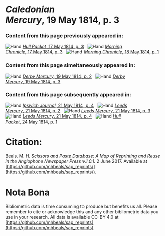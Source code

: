 # *Caledonian Mercury*, 19 May 1814, p. 3  
  
### Content from this page previously appeared in:  
![Hand](http://scissorsandpaste.net/wp-content/uploads/2017/06/smallhandpointer.png) [*Hull Packet*, 17 May 1814, p. 3](https://mhbeals.github.io/sap_html/Hull-Packet/Hull-Packet-17-May-1814-p-3)  
![Hand](http://scissorsandpaste.net/wp-content/uploads/2017/06/smallhandpointer.png) [*Morning Chronicle*, 17 May 1814, p. 3](https://mhbeals.github.io/sap_html/Morning-Chronicle/Morning-Chronicle-17-May-1814-p-3)  
![Hand](http://scissorsandpaste.net/wp-content/uploads/2017/06/smallhandpointer.png) [*Morning Chronicle*, 18 May 1814, p. 1](https://mhbeals.github.io/sap_html/Morning-Chronicle/Morning-Chronicle-18-May-1814-p-1)  
  
### Content from this page simeltaneously appeared in:  
![Hand](http://scissorsandpaste.net/wp-content/uploads/2017/06/smallhandpointer.png) [*Derby Mercury*, 19 May 1814, p. 2](https://mhbeals.github.io/sap_html/Derby-Mercury/Derby-Mercury-19-May-1814-p-2)  
![Hand](http://scissorsandpaste.net/wp-content/uploads/2017/06/smallhandpointer.png) [*Derby Mercury*, 19 May 1814, p. 3](https://mhbeals.github.io/sap_html/Derby-Mercury/Derby-Mercury-19-May-1814-p-3)  
  
### Content from this page subsequently appeared in:  
![Hand](http://scissorsandpaste.net/wp-content/uploads/2017/06/smallhandpointer.png) [*Ipswich Journal*, 21 May 1814, p. 4](https://mhbeals.github.io/sap_html/Ipswich-Journal/Ipswich-Journal-21-May-1814-p-4)  
![Hand](http://scissorsandpaste.net/wp-content/uploads/2017/06/smallhandpointer.png) [*Leeds Mercury*, 21 May 1814, p. 2](https://mhbeals.github.io/sap_html/Leeds-Mercury/Leeds-Mercury-21-May-1814-p-2)  
![Hand](http://scissorsandpaste.net/wp-content/uploads/2017/06/smallhandpointer.png) [*Leeds Mercury*, 21 May 1814, p. 3](https://mhbeals.github.io/sap_html/Leeds-Mercury/Leeds-Mercury-21-May-1814-p-3)  
![Hand](http://scissorsandpaste.net/wp-content/uploads/2017/06/smallhandpointer.png) [*Leeds Mercury*, 21 May 1814, p. 4](https://mhbeals.github.io/sap_html/Leeds-Mercury/Leeds-Mercury-21-May-1814-p-4)  
![Hand](http://scissorsandpaste.net/wp-content/uploads/2017/06/smallhandpointer.png) [*Hull Packet*, 24 May 1814, p. 1](https://mhbeals.github.io/sap_html/Hull-Packet/Hull-Packet-24-May-1814-p-1)  


# Citation: 

Beals. M. H. *Scissors and Paste Database: A Map of Reprinting and Reuse in the Anglophone Newspaper Press v.1.0.1.* 2 June 2017. Available at [https://github.com/mhbeals/sap_reprints/](https://github.com/mhbeals/sap_reprints/). 

# Nota Bona

Bibliometric data is time consuming to produce but benefits us all. Please remember to cite or acknowledge this and any other bibliometric data you use in your research. All data is available CC-BY 4.0 at [https://github.com/mhbeals/sap_reprints](https://github.com/mhbeals/sap_reprints)